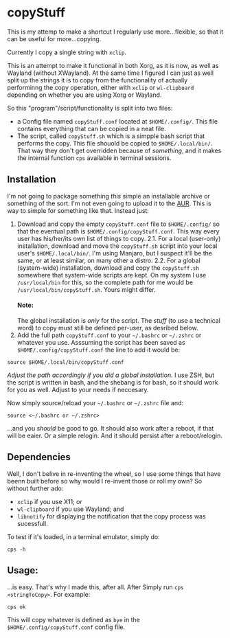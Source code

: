 # copyStuff

This is my attemp to make a shortcut I regularly use more...flexible, so that it can be useful for more...copying.

Currently I copy a single string with `xclip`.

This is an attempt to make it functional in both Xorg, as it is now, as well as Wayland (without XWayland). At the same time I figured I can just as well split up the strings it is to copy from the functionality of actually performinng the copy operation, either with `xclip` or `wl-clipboard` depending on whether you are using Xorg or Wayland.

So this "program"/script/functionality is split into two files:
* a Config file named `copyStuff.conf` located at `$HOME/.config/`. This file contains everything that can be copied in a neat file.
* The script, called `copyStuff.sh` which is a simpple bash script that performs the copy. This file shouold be copied to `$HOME/.local/bin/`. That way they don't get overridden because of _something_, and it makes the internal function `cps` available in terminal sessions.

## Installation

I'm not going to package something _this_ simple an installable archive or something of the sort. I'm not even going to upload it to the [AUR](https://aur.archlinux.org/). This is way to simple for something like that. Instead just:

1. Download and copy the empty `copyStuff.conf` file to `$HOME/.config/` so that the eventual path is `$HOME/.config/copyStuff.conf`. This way every user has his/her/its own list of things to copy.
2.1. For a local (user-only) installation, download and move the `copyStuff.sh` script into your local user's `$HOME/.local/bin/`. I'm using Manjaro, but I suspect it'll be the same, or at least similar, on many other a distro.
2.2. For a global (system-wide) installation, download and copy the `copyStuff.sh` somewhere that system-wide scripts are kept. On my system I use `/usr/local/bin` for this, so the complete path for me  would be `/usr/local/bin/copyStuff.sh`. Yours might differ.
   #### Note:
   The global installation is _only_ for the script. The _stuff_ (to use a technical word) to copy must still be defined per-user, as desribed below.
4. Add the full path `copyStuff.conf` to your `~/.bashrc` or `~/.zshrc` or whatever you use. Asssuming the script has been saved as `$HOME/.config/copyStuff.conf` the line to add it would be:

```
source $HOME/.local/bin/copyStuff.conf
```

_Adjust the path accordingly if you did a global installation._
I use ZSH, but the script is written in bash, and the shebang is for bash, so it should work for you as well. Adjust to your needs if neccesary.

Now simply source/reload your `~/.bashrc` or `~/.zshrc` file and:

```
source <~/.bashrc or ~/.zshrc>
```

...and you _should_ be good to go. It should also work after a reboot, if that will be eaier. Or a simple relogin. And it should persist after a reboot/relogin.

## Dependencies

Well, I don't belive in re-inventing the wheel, so I use some things that have beenn built before so why would I re-invent those or roll my own? So without further ado:

* `xclip` if you use X11; or
* `wl-clipboard` if you use Wayland; and
* `libnotify` for displaying the notification that the copy process was sucessfull.

To test if it's loaded, in a terminal emulator, simply do:

```
cps -h
```


## Usage:

...is easy. That's why I made this, after all. After Simply run `cps <stringToCopy>`. For example:

```
cps ok
```

This will copy whatever is defined as `bye` in the `$HOME/.config/copyStuff.conf` config file.

